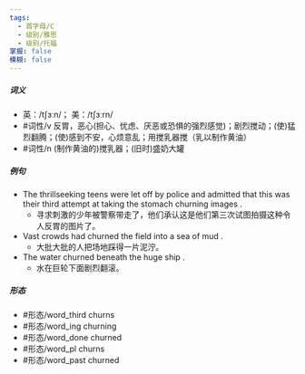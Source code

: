 ```yaml
---
tags:
  - 首字母/C
  - 级别/雅思
  - 级别/托福
掌握: false
模糊: false
---
```

##### 词义
- 英：/tʃɜːn/； 美：/tʃɜːrn/
- #词性/v  反胃，恶心(担心、忧虑、厌恶或恐惧的强烈感觉)；剧烈搅动；(使)猛烈翻腾；(使)感到不安，心烦意乱；用搅乳器搅（乳以制作黄油）
- #词性/n  (制作黄油的)搅乳器；(旧时)盛奶大罐
##### 例句
- The thrillseeking teens were let off by police and admitted that this was their third attempt at taking the stomach churning images .
	- 寻求刺激的少年被警察带走了，他们承认这是他们第三次试图拍摄这种令人反胃的图片了。
- Vast crowds had churned the field into a sea of mud .
	- 大批大批的人把场地踩得一片泥泞。
- The water churned beneath the huge ship .
	- 水在巨轮下面剧烈翻滚。
##### 形态
- #形态/word_third churns
- #形态/word_ing churning
- #形态/word_done churned
- #形态/word_pl churns
- #形态/word_past churned
